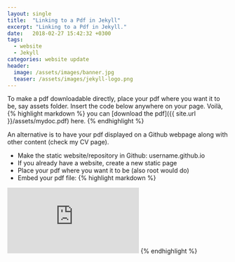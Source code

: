 ```yaml
---
layout: single
title:  "Linking to a Pdf in Jekyll"
excerpt: "Linking to a Pdf in Jekyll."
date:   2018-02-27 15:42:32 +0300
tags:
  - website
  - Jekyll
categories: website update
header:
  image: /assets/images/banner.jpg
  teaser: /assets/images/jekyll-logo.png
---
```

To make a pdf downloadable directly, place your pdf where you want it to be,
say assets folder. Insert the code below anywhere on your page. Voilà,
{% highlight markdown %}
you can [download the pdf]({{ site.url }}/assets/mydoc.pdf) here.
{% endhighlight %}

An alternative is to have your pdf displayed on a Github webpage along with
other content (check my CV page).

* Make the static website/repository in Github: username.github.io
* If you already have a website, create a new static page
* Place your pdf where you want it to be (also root would do)
* Embed your pdf file:
{% highlight markdown %}
<embed src="https://username.github.io/mydoc.pdf" type="application/pdf"/>
{% endhighlight %}
